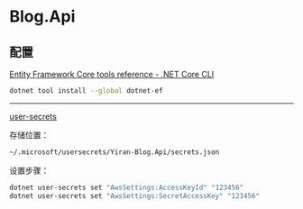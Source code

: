 # Blog.Api

## 配置

[Entity Framework Core tools reference - .NET Core CLI](https://learn.microsoft.com/en-us/ef/core/cli/dotnet)

```bash
dotnet tool install --global dotnet-ef
```

---

[user-secrets](https://learn.microsoft.com/en-us/aspnet/core/security/app-secrets?view=aspnetcore-7.0&tabs=linux)

存储位置：

```txt
~/.microsoft/usersecrets/Yiran-Blog.Api/secrets.json
```

设置步骤：

```bash
dotnet user-secrets set "AwsSettings:AccessKeyId" "123456"
dotnet user-secrets set "AwsSettings:SecretAccessKey" "123456"
```